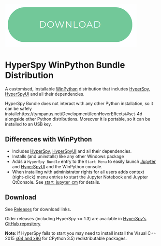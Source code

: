 <a href="https://github.com/hyperspy/hyperspy-bundle/releases"><img src="./images/download_button.png"></a>

# HyperSpy WinPython Bundle Distribution


A customised, installable [WinPython](http://winpython.github.io/) distribution
that includes [HyperSpy](http://hyperspy.org/),
[HyperSpyUI](http://hyperspy.org/hyperspyUI/) and all their dependencies.

HyperSpy Bundle does not interact with any other Python
installation, so it can be safely installehttps://tympanus.net/Development/IconHoverEffects/#set-4d alongside other
Python distributions. Moreover it is portable, so it can be installed to an USB
key.

## Differences with WinPython

* Includes [HyperSpy](http://hyperspy.org/),
  [HyperSpyUI](http://hyperspy.org/hyperspyUI/) and all their dependencies.
* Installs (and uninstalls) like any other Windows package
* Adds a `HyperSpy Bundle` entry to the `Start Menu` to easily launch
  [Jupyter](https://jupyter.org) and [HyperSpyUI](http://hyperspy.org/hyperspyUI/) and the WinPython console.
* When installing with administrator rights for all users adds context
  (right-click) menu entries to start the Jupyter Notebook and Juypter QtConsole.
  See [start_jupyter_cm](https://github.com/hyperspy/start_jupyter_cm) for details.

## Download

See [Releases](https://github.com/hyperspy/hyperspy-bundle/releases) for download links.

Older releases (including HyperSpy <= 1.3) are available in [HyperSpy's GitHub repository](https://github.com/hyperspy/hyperspy/releases).

**Note**: If HyperSpy fails to start you may need to install install the Visual C++ 2015
   [x64 and x86](https://www.visualstudio.com/downloads/download-visual-studio-vs#d-visual-c)
   for CPython 3.5) redistributable packages.

